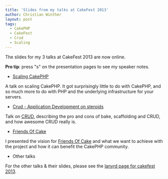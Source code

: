 ```yaml
---
title: 'Slides from my talks at CakeFest 2013'
author: Christian Winther
layout: post
tags:
  - CakePHP
  - CakeFest
  - Crud
  - Scaling
---
```


The slides for my 3 talks at CakeFest 2013 are now online.

__Pro tip__: press "s" on the presentation pages to see my speaker notes.

- [Scaling CakePHP](http://friendsofcake.com/presentations/cakefest-2013/scaling-cakephp)

A talk on scaling CakePHP. It got surprisingly little to do with CakePHP, and so much more to do with PHP and the underlying infrastructure for your servers.

- [Crud - Application Development on steroids](http://friendsofcake.com/crud/presentations/jippi-cakefest-2013/)

Talk on [CRUD](https://github.com/friendsofcake/crud), describing the pro and cons of bake, scaffolding and CRUD, and how awesome CRUD really is.

- [Friends Of Cake](http://friendsofcake.com/presentations/cakefest-2013/friends-of-cake/)

I presented the vision for [Friends Of Cake](http://friendsofcake.com/) and what we want to achieve with the project and how it can benefit the CakePHP community.

- Other talks

For the other talks & their slides, please see the [lanyrd page for cakefest 2013](http://lanyrd.com/2013/cakefest/).
